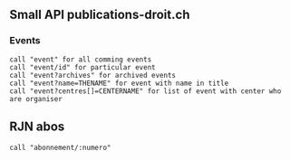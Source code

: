 ## Small API publications-droit.ch
### Events

    call "event" for all comming events
    call "event/id" for particular event
    call "event?archives" for archived events
    call "event?name=THENAME" for event with name in title
    call "event?centres[]=CENTERNAME" for list of event with center who are organiser

## RJN abos

    call "abonnement/:numero"

